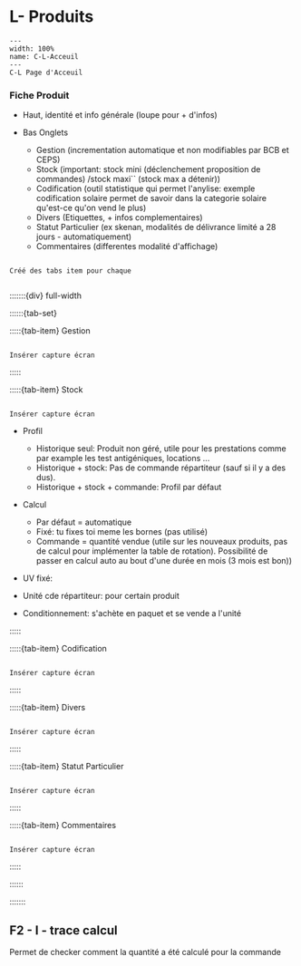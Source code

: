 # L- Produits

```{figure} Docs/C-L.png
---
width: 100%
name: C-L-Acceuil
---
C-L Page d'Acceuil
```

### Fiche Produit

- Haut, identité et info générale (loupe pour + d'infos)

- Bas Onglets
    - Gestion (incrementation automatique et non modifiables par BCB et CEPS)
    - Stock (important: stock mini (déclenchement proposition de commandes) /stock maxi`` (stock max a détenir))
    - Codification (outil statistique qui permet l'anylise: exemple codification solaire permet de savoir dans la categorie solaire qu'est-ce qu'on vend le plus)
    - Divers (Etiquettes, + infos complementaires)
    - Statut Particulier (ex skenan, modalités de délivrance limité a 28 jours - automatiquement)
    - Commentaires (differentes modalité d'affichage)
    
```{note}

Créé des tabs item pour chaque


```

:::::::{div} full-width

::::::{tab-set}

:::::{tab-item} Gestion

```{note}

Insérer capture écran

```

:::::

:::::{tab-item} Stock


```{note}

Insérer capture écran

```

- Profil
    - Historique seul: Produit non géré, utile pour les prestations comme par example les test antigéniques, locations ...
    - Historique + stock: Pas de commande répartiteur (sauf si il y a des dus).
    - Historique + stock + commande: Profil par défaut

- Calcul
    - Par défaut = automatique
    - Fixé: tu fixes toi meme les bornes (pas utilisé)
    - Commande = quantité vendue (utile sur les nouveaux produits, pas de calcul pour implémenter la table de rotation). Possibilité de passer en calcul auto au bout d'une durée en mois (3 mois est bon))
    
- UV fixé: 

- Unité cde répartiteur: pour certain produit 

- Conditionnement: s'achète en paquet et se vende a l'unité

:::::

:::::{tab-item} Codification

```{note}

Insérer capture écran

```

:::::

:::::{tab-item} Divers

```{note}

Insérer capture écran

```

:::::

:::::{tab-item} Statut Particulier

```{note}

Insérer capture écran

```

:::::

:::::{tab-item} Commentaires

```{note}

Insérer capture écran

```

:::::

::::::

:::::::

## F2 - I - trace calcul

Permet de checker comment la quantité a été calculé pour la commande
